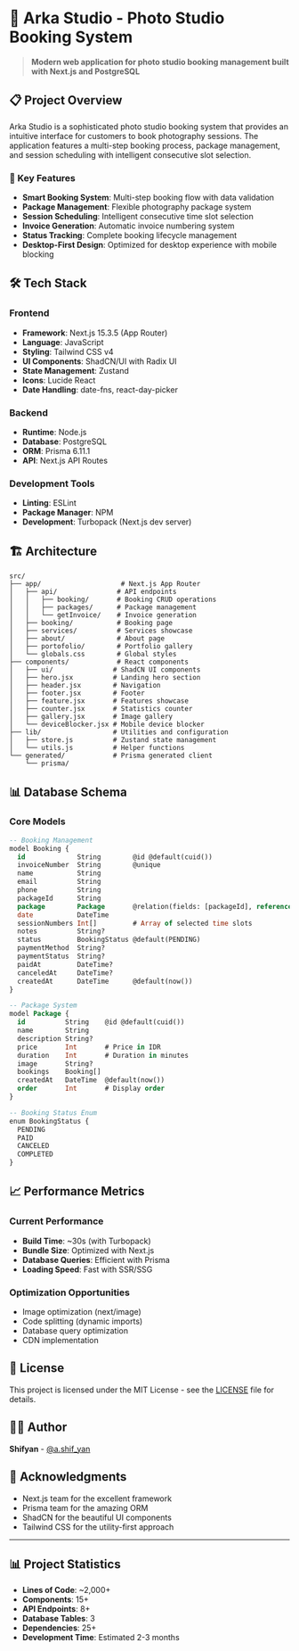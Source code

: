 # 📸 Arka Studio - Photo Studio Booking System

> **Modern web application for photo studio booking management built with Next.js and PostgreSQL**

## 📋 Project Overview

Arka Studio is a sophisticated photo studio booking system that provides an intuitive interface for customers to book photography sessions. The application features a multi-step booking process, package management, and session scheduling with intelligent consecutive slot selection.

### 🎯 Key Features

- **Smart Booking System**: Multi-step booking flow with data validation
- **Package Management**: Flexible photography package system
- **Session Scheduling**: Intelligent consecutive time slot selection
- **Invoice Generation**: Automatic invoice numbering system
- **Status Tracking**: Complete booking lifecycle management
- **Desktop-First Design**: Optimized for desktop experience with mobile blocking

## 🛠️ Tech Stack

### Frontend

- **Framework**: Next.js 15.3.5 (App Router)
- **Language**: JavaScript
- **Styling**: Tailwind CSS v4
- **UI Components**: ShadCN/UI with Radix UI
- **State Management**: Zustand
- **Icons**: Lucide React
- **Date Handling**: date-fns, react-day-picker

### Backend

- **Runtime**: Node.js
- **Database**: PostgreSQL
- **ORM**: Prisma 6.11.1
- **API**: Next.js API Routes

### Development Tools

- **Linting**: ESLint
- **Package Manager**: NPM
- **Development**: Turbopack (Next.js dev server)

## 🏗️ Architecture

```
src/
├── app/                    # Next.js App Router
│   ├── api/               # API endpoints
│   │   ├── booking/       # Booking CRUD operations
│   │   ├── packages/      # Package management
│   │   └── getInvoice/    # Invoice generation
│   ├── booking/           # Booking page
│   ├── services/          # Services showcase
│   ├── about/             # About page
│   ├── portofolio/        # Portfolio gallery
│   └── globals.css        # Global styles
├── components/            # React components
│   ├── ui/               # ShadCN UI components
│   ├── hero.jsx          # Landing hero section
│   ├── header.jsx        # Navigation
│   ├── footer.jsx        # Footer
│   ├── feature.jsx       # Features showcase
│   ├── counter.jsx       # Statistics counter
│   ├── gallery.jsx       # Image gallery
│   └── deviceBlocker.jsx # Mobile device blocker
├── lib/                  # Utilities and configuration
│   ├── store.js          # Zustand state management
│   └── utils.js          # Helper functions
└── generated/            # Prisma generated client
    └── prisma/
```

## 📊 Database Schema

### Core Models

```sql
-- Booking Management
model Booking {
  id             String        @id @default(cuid())
  invoiceNumber  String        @unique
  name           String
  email          String
  phone          String
  packageId      String
  package        Package       @relation(fields: [packageId], references: [id])
  date           DateTime
  sessionNumbers Int[]         # Array of selected time slots
  notes          String?
  status         BookingStatus @default(PENDING)
  paymentMethod  String?
  paymentStatus  String?
  paidAt         DateTime?
  canceledAt     DateTime?
  createdAt      DateTime      @default(now())
}

-- Package System
model Package {
  id          String    @id @default(cuid())
  name        String
  description String?
  price       Int       # Price in IDR
  duration    Int       # Duration in minutes
  image       String?
  bookings    Booking[]
  createdAt   DateTime  @default(now())
  order       Int       # Display order
}

-- Booking Status Enum
enum BookingStatus {
  PENDING
  PAID
  CANCELED
  COMPLETED
}
```

## 📈 Performance Metrics

### Current Performance

- **Build Time**: ~30s (with Turbopack)
- **Bundle Size**: Optimized with Next.js
- **Database Queries**: Efficient with Prisma
- **Loading Speed**: Fast with SSR/SSG

### Optimization Opportunities

- Image optimization (next/image)
- Code splitting (dynamic imports)
- Database query optimization
- CDN implementation

## 📄 License

This project is licensed under the MIT License - see the [LICENSE](LICENSE) file for details.

## 👨‍💻 Author

**Shifyan** - [@a.shif_yan](https://www.instagram.com/a.shif_yan/)

## 🙏 Acknowledgments

- Next.js team for the excellent framework
- Prisma team for the amazing ORM
- ShadCN for the beautiful UI components
- Tailwind CSS for the utility-first approach

---

## 📊 Project Statistics

- **Lines of Code**: ~2,000+
- **Components**: 15+
- **API Endpoints**: 8+
- **Database Tables**: 3
- **Dependencies**: 25+
- **Development Time**: Estimated 2-3 months
